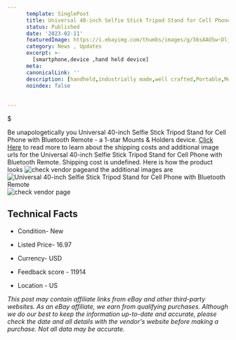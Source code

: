```yaml
---
      template: SinglePost
      title: Universal 40-inch Selfie Stick Tripod Stand for Cell Phone with Bluetooth Remote
      status: Published
      date: '2023-02-11'
      featuredImage: https://i.ebayimg.com/thumbs/images/g/56sAAOSw~Dlj51aV/s-l225.jpg
      category: News , Updates
      excerpt: >-
        [smartphone,device ,hand held device]
      meta:
      canonicalLink: ''
      description: [handheld,industrially made,well crafted,Portable,Mobile,Compact,Convenient,Lightweight,Maneuverable,Man-portable,Miniature,Carriable,Hand-held,Light,Holdable,Transportable,Mobile device,Pocket-sized,On-the-go,Wireless,Cordless,Compact size,Convenient size, smartphone,device ,hand held device]
      noindex: false
      
        
---
```

$

Be unapologetically you Universal 40-inch Selfie Stick Tripod Stand for Cell Phone with Bluetooth Remote - a 1-star Mounts & Holders device. [Click Here](https://www.ebay.com/itm/354414083669?hash=item5284b9be55%3Ag%3A56sAAOSw%7EDlj51aV&mkevt=1&mkcid=1&mkrid=711-53200-19255-0&campid=%253CePNCampaignId%253E&customid=%253CreferenceId%253E&toolid=10049) to read more to learn about the shipping costs and additional image urls for the Universal 40-inch Selfie Stick Tripod Stand for Cell Phone with Bluetooth Remote. Shipping cost is undefined. Here is how the product looks ![check vendor page](https://i.ebayimg.com/thumbs/images/g/56sAAOSw~Dlj51aV/s-l225.jpg)and the additional images are![Universal 40-inch Selfie Stick Tripod Stand for Cell Phone with Bluetooth Remote](https://i.ebayimg.com/images/g/56sAAOSw~Dlj51aV/s-l1200.jpg)![check vendor page](https://origin-galleryplus.ebayimg.com/ws/web/354414083669_2_0_1/225x225.jpg,https://origin-galleryplus.ebayimg.com/ws/web/354414083669_3_0_1/225x225.jpg,https://origin-galleryplus.ebayimg.com/ws/web/354414083669_4_0_1/225x225.jpg,https://origin-galleryplus.ebayimg.com/ws/web/354414083669_5_0_1/225x225.jpg,https://origin-galleryplus.ebayimg.com/ws/web/354414083669_6_0_1/225x225.jpg,https://origin-galleryplus.ebayimg.com/ws/web/354414083669_7_0_1/225x225.jpg,https://origin-galleryplus.ebayimg.com/ws/web/354414083669_8_0_1/225x225.jpg,https://origin-galleryplus.ebayimg.com/ws/web/354414083669_9_0_1/225x225.jpg,https://origin-galleryplus.ebayimg.com/ws/web/354414083669_10_0_1/225x225.jpg,https://origin-galleryplus.ebayimg.com/ws/web/354414083669_11_0_1/225x225.jpg)



 ## Technical Facts 



     
      

 - Condition- New 


      

 - Listed Price- 16.97 


      

 - Currency- USD 


      

 - Feedback score - 11914 


      

 - Location - US 


      
      

 *_This post may contain affiliate links from eBay and other third-party websites. As an eBay affiliate, we earn from qualifying purchases. Although we do our best to keep the information up-to-date and accurate, please check the date and all details with the vendor's website before making a purchase. Not all data may be accurate._*






